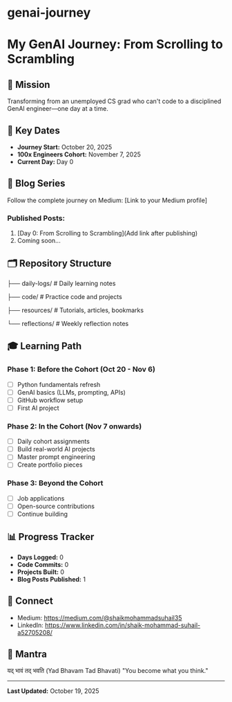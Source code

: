 # genai-journey
# My GenAI Journey: From Scrolling to Scrambling

## 🎯 Mission
Transforming from an unemployed CS grad who can't code to a disciplined GenAI engineer—one day at a time.

## 📅 Key Dates
- **Journey Start:** October 20, 2025
- **100x Engineers Cohort:** November 7, 2025
- **Current Day:** Day 0

## 📖 Blog Series
Follow the complete journey on Medium: [Link to your Medium profile]

### Published Posts:
1. [Day 0: From Scrolling to Scrambling](Add link after publishing)
2. Coming soon...

## 🗂️ Repository Structure
├── daily-logs/ # Daily learning notes

├── code/ # Practice code and projects

├── resources/ # Tutorials, articles, bookmarks

└── reflections/ # Weekly reflection notes

## 🎓 Learning Path

### Phase 1: Before the Cohort (Oct 20 - Nov 6)
- [ ] Python fundamentals refresh
- [ ] GenAI basics (LLMs, prompting, APIs)
- [ ] GitHub workflow setup
- [ ] First AI project

### Phase 2: In the Cohort (Nov 7 onwards)
- [ ] Daily cohort assignments
- [ ] Build real-world AI projects
- [ ] Master prompt engineering
- [ ] Create portfolio pieces

### Phase 3: Beyond the Cohort
- [ ] Job applications
- [ ] Open-source contributions
- [ ] Continue building

## 📊 Progress Tracker
- **Days Logged:** 0
- **Code Commits:** 0
- **Projects Built:** 0
- **Blog Posts Published:** 1

## 🔗 Connect
- Medium: https://medium.com/@shaikmohammadsuhail35
- LinkedIn: https://www.linkedin.com/in/shaik-mohammad-suhail-a52705208/

## 💭 Mantra
यद् भावं तद् भवति (Yad Bhavam Tad Bhavati)
"You become what you think."

---

**Last Updated:** October 19, 2025

